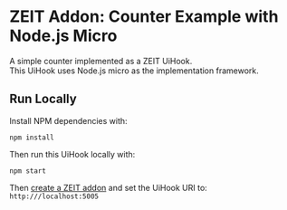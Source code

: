 # ZEIT Addon: Counter Example with Node.js Micro

A simple counter implemented as a ZEIT UiHook.<br/>
This UiHook uses Node.js micro as the implementation framework.

## Run Locally

Install NPM dependencies with:

```
npm install
```

Then run this UiHook locally with:

```
npm start
```

Then [create a ZEIT addon](https://zeit.co/docs/addons) and set the UiHook URI to: `http:///localhost:5005`

